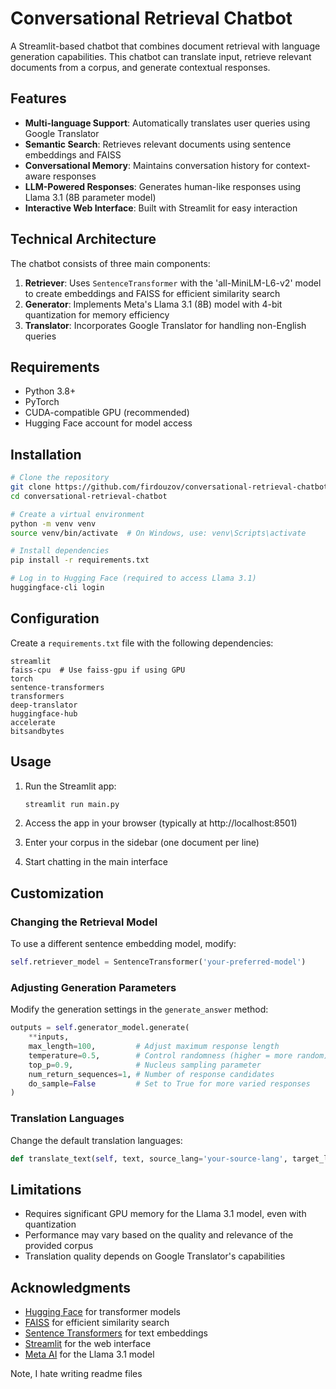 # Conversational Retrieval Chatbot

A Streamlit-based chatbot that combines document retrieval with language generation capabilities. This chatbot can translate input, retrieve relevant documents from a corpus, and generate contextual responses.

## Features

- **Multi-language Support**: Automatically translates user queries using Google Translator
- **Semantic Search**: Retrieves relevant documents using sentence embeddings and FAISS
- **Conversational Memory**: Maintains conversation history for context-aware responses
- **LLM-Powered Responses**: Generates human-like responses using Llama 3.1 (8B parameter model)
- **Interactive Web Interface**: Built with Streamlit for easy interaction

## Technical Architecture

The chatbot consists of three main components:

1. **Retriever**: Uses `SentenceTransformer` with the 'all-MiniLM-L6-v2' model to create embeddings and FAISS for efficient similarity search
2. **Generator**: Implements Meta's Llama 3.1 (8B) model with 4-bit quantization for memory efficiency
3. **Translator**: Incorporates Google Translator for handling non-English queries

## Requirements

- Python 3.8+
- PyTorch
- CUDA-compatible GPU (recommended)
- Hugging Face account for model access

## Installation

```bash
# Clone the repository
git clone https://github.com/firdouzov/conversational-retrieval-chatbot.git
cd conversational-retrieval-chatbot

# Create a virtual environment
python -m venv venv
source venv/bin/activate  # On Windows, use: venv\Scripts\activate

# Install dependencies
pip install -r requirements.txt

# Log in to Hugging Face (required to access Llama 3.1)
huggingface-cli login
```

## Configuration

Create a `requirements.txt` file with the following dependencies:

```
streamlit
faiss-cpu  # Use faiss-gpu if using GPU
torch
sentence-transformers
transformers
deep-translator
huggingface-hub
accelerate
bitsandbytes
```

## Usage

1. Run the Streamlit app:
   ```bash
   streamlit run main.py
   ```

2. Access the app in your browser (typically at http://localhost:8501)

3. Enter your corpus in the sidebar (one document per line)

4. Start chatting in the main interface

## Customization

### Changing the Retrieval Model

To use a different sentence embedding model, modify:

```python
self.retriever_model = SentenceTransformer('your-preferred-model')
```

### Adjusting Generation Parameters

Modify the generation settings in the `generate_answer` method:

```python
outputs = self.generator_model.generate(
    **inputs,
    max_length=100,         # Adjust maximum response length
    temperature=0.5,        # Control randomness (higher = more random)
    top_p=0.9,              # Nucleus sampling parameter
    num_return_sequences=1, # Number of response candidates
    do_sample=False         # Set to True for more varied responses
)
```

### Translation Languages

Change the default translation languages:

```python
def translate_text(self, text, source_lang='your-source-lang', target_lang='your-target-lang'):
```

## Limitations

- Requires significant GPU memory for the Llama 3.1 model, even with quantization
- Performance may vary based on the quality and relevance of the provided corpus
- Translation quality depends on Google Translator's capabilities


## Acknowledgments

- [Hugging Face](https://huggingface.co/) for transformer models
- [FAISS](https://github.com/facebookresearch/faiss) for efficient similarity search
- [Sentence Transformers](https://www.sbert.net/) for text embeddings
- [Streamlit](https://streamlit.io/) for the web interface
- [Meta AI](https://ai.meta.com/) for the Llama 3.1 model


Note, I hate writing readme files
